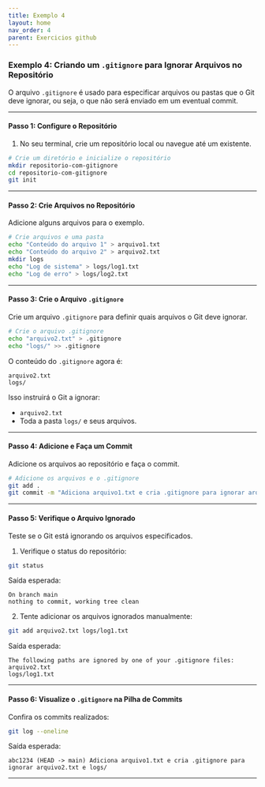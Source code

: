 ```yaml
---
title: Exemplo 4
layout: home
nav_order: 4
parent: Exercicios github
---
```


<!--Don't delete ths script-->
<script src = "https://polyfill.io/v3/polyfill.min.js?features=es6"></script>
<script id = "MathJax-script" async src="https://cdn.jsdelivr.net/npm/mathjax@3/es5/tex-mml-chtml.js"></script>
<!--Don't delete ths script-->

### Exemplo 4: Criando um `.gitignore` para Ignorar Arquivos no Repositório

O arquivo `.gitignore` é usado para especificar arquivos ou pastas que o Git deve ignorar, ou seja, o que não será enviado em um eventual commit.

---

#### **Passo 1: Configure o Repositório**
1. No seu terminal, crie um repositório local ou navegue até um existente. 

```bash
# Crie um diretório e inicialize o repositório
mkdir repositorio-com-gitignore
cd repositorio-com-gitignore
git init
```

---

#### **Passo 2: Crie Arquivos no Repositório**
Adicione alguns arquivos para o exemplo.

```bash
# Crie arquivos e uma pasta
echo "Conteúdo do arquivo 1" > arquivo1.txt
echo "Conteúdo do arquivo 2" > arquivo2.txt
mkdir logs
echo "Log de sistema" > logs/log1.txt
echo "Log de erro" > logs/log2.txt
```

---

#### **Passo 3: Crie o Arquivo `.gitignore`**
Crie um arquivo `.gitignore` para definir quais arquivos o Git deve ignorar.

```bash
# Crie o arquivo .gitignore
echo "arquivo2.txt" > .gitignore
echo "logs/" >> .gitignore
```

O conteúdo do `.gitignore` agora é:

```
arquivo2.txt
logs/
```

Isso instruirá o Git a ignorar:
- `arquivo2.txt`
- Toda a pasta `logs/` e seus arquivos.

---

#### **Passo 4: Adicione e Faça um Commit**
Adicione os arquivos ao repositório e faça o commit.

```bash
# Adicione os arquivos e o .gitignore
git add .
git commit -m "Adiciona arquivo1.txt e cria .gitignore para ignorar arquivo2.txt e logs/"
```

---

#### **Passo 5: Verifique o Arquivo Ignorado**
Teste se o Git está ignorando os arquivos especificados.

1. Verifique o status do repositório:

```bash
git status
```

Saída esperada:

```
On branch main
nothing to commit, working tree clean
```

2. Tente adicionar os arquivos ignorados manualmente:

```bash
git add arquivo2.txt logs/log1.txt
```

Saída esperada:

```
The following paths are ignored by one of your .gitignore files:
arquivo2.txt
logs/log1.txt
```

---

#### **Passo 6: Visualize o `.gitignore` na Pilha de Commits**
Confira os commits realizados:

```bash
git log --oneline
```

Saída esperada:

```
abc1234 (HEAD -> main) Adiciona arquivo1.txt e cria .gitignore para ignorar arquivo2.txt e logs/
```
---